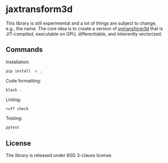 # jaxtransform3d

This library is still experimental and a lot of things are subject to change,
e.g., the name. The core idea is to create a version of
[pytransform3d](https://github.com/dfki-ric/pytransform3d)
that is JIT-compiled, executable on GPU, differentiable, and inherently
vectorized.

## Commands

Installation:

```bash
pip install -e .
```

Code formatting:

```bash
black .
```

Linting:

```bash
ruff check
```

Testing:

```bash
pytest
```

## License

The library is released under BSD 3-clause license.
